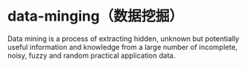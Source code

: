 # data-minging（数据挖掘）
Data mining is a process of extracting hidden, unknown but potentially useful information and knowledge from a large number of incomplete, noisy, fuzzy and random practical application data.
